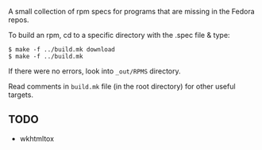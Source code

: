 A small collection of rpm specs for programs that are missing in the
Fedora repos.

To build an rpm, cd to a specific directory with the .spec file &
type:

	$ make -f ../build.mk download
	$ make -f ../build.mk

If there were no errors, look into `_out/RPMS` directory.

Read comments in `build.mk` file (in the root directory) for other
useful targets.

## TODO

* wkhtmltox
